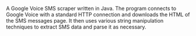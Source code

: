 A Google Voice SMS scraper written in Java. The program connects to Google Voice with a standard HTTP connection and downloads the HTML of the SMS messages page. It then uses various string manipulation techniques to extract SMS data and parse it as necessary.
